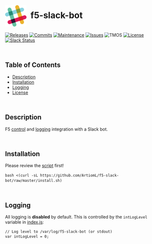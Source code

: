 # <img align="center" src="img/slack.svg" height="70">&nbsp;&nbsp;f5-slack-bot
[![Releases](https://img.shields.io/github/release/ArtiomL/f5-slack-bot.svg)](https://github.com/ArtiomL/f5-slack-bot/releases)
[![Commits](https://img.shields.io/github/commits-since/ArtiomL/f5-slack-bot/v1.0.0.svg?label=commits%20since)](https://github.com/ArtiomL/f5-slack-bot/commits/master)
[![Maintenance](https://img.shields.io/maintenance/yes/2017.svg)](https://github.com/ArtiomL/f5-slack-bot/graphs/code-frequency)
[![Issues](https://img.shields.io/github/issues/ArtiomL/f5-slack-bot.svg)](https://github.com/ArtiomL/f5-slack-bot/issues)
![TMOS](https://img.shields.io/badge/tmos-13.0-ff0000.svg)
[![License](https://img.shields.io/badge/license-MIT-blue.svg)](/LICENSE)
[![Slack Status](https://f5cloudsolutions.herokuapp.com/badge.svg)](https://f5cloudsolutions.herokuapp.com)

&nbsp;&nbsp;

## Table of Contents
- [Description](#description)
- [Installation](#installation)
- [Logging](#logging)
- [License](LICENSE)

&nbsp;&nbsp;

## Description
F5 [control](https://youtu.be/-nLz8mNx60E) and [logging](https://youtu.be/yNNSStlIYX0) integration with a Slack bot.

&nbsp;&nbsp;

## Installation
Please review the [script](install.sh) first!

```bash <(curl -sL https://github.com/ArtiomL/f5-slack-bot/raw/master/install.sh)```

&nbsp;&nbsp;

## Logging
All logging is **disabled** by default. This is controlled by the `intLogLevel` variable in [index.js](index.js):
```node
// Log level to /var/log/f5-slack-bot (or stdout)
var intLogLevel = 0;
```
